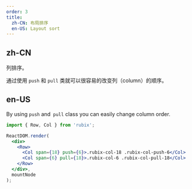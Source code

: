 ```yaml
---
order: 3
title: 
  zh-CN: 布局排序
  en-US: Layout sort
---
```


## zh-CN

列排序。

通过使用 `push` 和 `pull` 类就可以很容易的改变列（column）的顺序。

## en-US

By using `push` and` pull` class you can easily change column order.

````jsx
import { Row, Col } from 'rubix';

ReactDOM.render(
  <div>
    <Row>
      <Col span={18} push={6}>.rubix-col-18 .rubix-col-push-6</Col>
      <Col span={6} pull={18}>.rubix-col-6 .rubix-col-pull-18</Col>
    </Row>
  </div>,
  mountNode
);
````
